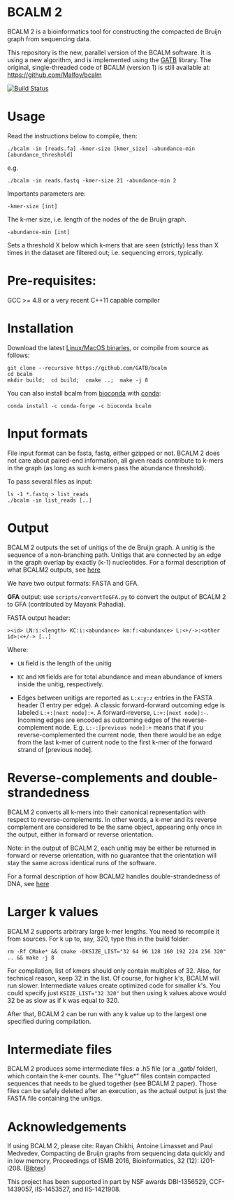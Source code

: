 # BCALM 2 

BCALM 2 is a bioinformatics tool for constructing the compacted de Bruijn graph from sequencing data.

This repository is the new, parallel version of the BCALM software.
It is using a new algorithm, and is implemented using the [GATB](https://github.com/GATB/gatb-core/) library. 
The original, single-threaded code of BCALM (version 1) is still available at: https://github.com/Malfoy/bcalm

[![Build Status](https://travis-ci.org/GATB/bcalm.svg?branch=master)](https://travis-ci.org/GATB/bcalm)

# Usage

Read the instructions below to compile, then:

    ./bcalm -in [reads.fa] -kmer-size [kmer_size] -abundance-min [abundance_threshold]
  
e.g.

    ./bcalm -in reads.fastq -kmer-size 21 -abundance-min 2

Importants parameters are:

    -kmer-size [int]
    
The k-mer size, i.e. length of the nodes of the de Bruijn graph.

    -abundance-min [int]

Sets a threshold X below which k-mers that are seen (strictly) less than X times in the dataset are filtered out; i.e. sequencing errors, typically.

# Pre-requisites:

GCC >= 4.8 or a very recent C++11 capable compiler

# Installation

Download the latest [Linux/MacOS binaries](https://github.com/GATB/bcalm/releases), or compile from source as follows:

    git clone --recursive https://github.com/GATB/bcalm 
    cd bcalm
    mkdir build;  cd build;  cmake ..;  make -j 8
    
You can also install bcalm from [bioconda](https://bioconda.github.io/) with [conda](https://docs.conda.io/en/latest/):

    conda install -c conda-forge -c bioconda bcalm

# Input formats

File input format can be fasta, fastq, either gzipped or not. BCALM 2 does not care about paired-end information, all given reads contribute to k-mers in the graph (as long as such k-mers pass the abundance threshold).

To pass several files as input:

    ls -1 *.fastq > list_reads
    ./bcalm -in list_reads [..]
   
# Output

BCALM 2 outputs the set of unitigs of the de Bruijn graph.
A unitig is the sequence of a non-branching path. Unitigs that are connected by an edge in the graph overlap by exactly (k-1) nucleotides. For a formal description of what BCALM2 outputs, see [here](bidirected-graphs-in-bcalm2/bidirected-graphs-in-bcalm2.md)

We have two output formats: FASTA and GFA.

**GFA** output: use `scripts/convertToGFA.py` to convert the output of BCALM 2 to GFA (contributed by Mayank Pahadia).


FASTA output header: 

    ><id> LN:i:<length> KC:i:<abundance> km:f:<abundance> L:<+/->:<other id>:<+/-> [..]

Where:

* `LN` field is the length of the unitig
    
* `KC` and `KM` fields are for total abundance and mean abundance of kmers inside the unitig, respectively.

* Edges between unitigs are reported as `L:x:y:z` entries in the FASTA header (1 entry per edge). A classic forward-forward outcoming edge is labeled `L:+:[next node]:+`. A forward-reverse, `L:+:[next node]:-`. Incoming edges are encoded as outcoming edges of the reverse-complement node. E.g. `L:-:[previous node]:+` means that if you reverse-complemented the current node, then there would be an edge from the last k-mer of current node to the first k-mer of the forward strand of [previous node].

# Reverse-complements and double-strandedness

BCALM 2 converts all k-mers into their canonical representation with respect to reverse-complements.
In other words, a k-mer and its reverse complement are considered to be the same object, appearing only once in the output, either in forward or reverse orientation.

Note: in the output of BCALM 2, each unitig may be either be returned in forward or reverse orientation, with no guarantee that the orientation will stay the same across identical runs of the software.

For a formal description of how BCALM2 handles double-strandedness of DNA, see [here](bidirected-graphs-in-bcalm2/bidirected-graphs-in-bcalm2.md)

# Larger k values

BCALM 2 supports arbitrary large k-mer lengths. You need to recompile it from sources. For k up to, say, 320, type this in the build folder:

    rm -Rf CMake* && cmake -DKSIZE_LIST="32 64 96 128 160 192 224 256 320" .. && make -j 8

For compilation, list of kmers should only contain multiples of 32. Also, for technical reason, keep 32 in the list. Of course, for higher k's, BCALM will run slower. Intermediate values create optimized code for smaller $k$'s. You could specify just `KSIZE_LIST="32 320"` but then using k values above would 32 be as slow as if k was equal to 320.

After that, BCALM 2 can be run with any k value up to the largest one specified during compilation.

# Intermediate files

BCALM 2 produces some intermediate files: a .h5 file (or a _gatb/ folder), which contain the k-mer counts. The "\*glue\*" files contain compacted sequences that needs to be glued together (see BCALM 2 paper). Those files can be safely deleted after an execution, as the actual output is just the FASTA file containing the unitigs.

Acknowledgements
========
If using BCALM 2, please cite:
Rayan Chikhi, Antoine Limasset and Paul Medvedev, Compacting de Bruijn graphs from sequencing data quickly and in low memory, Proceedings of ISMB 2016, Bioinformatics, 32 (12): i201-i208.  ([Bibtex](https://academic.oup.com/Citation/Download?resourceId=2289008&resourceType=3&citationFormat=2))

This project has been supported in part by NSF awards DBI-1356529, CCF-1439057, IIS-1453527, and IIS-1421908.
